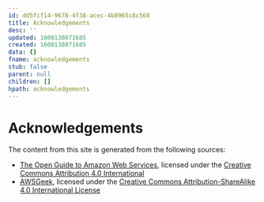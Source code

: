 ```yaml
---
id: dd5fcf14-9678-4f38-acec-4b8965c8c568
title: Acknowledgements
desc: ''
updated: 1600138071685
created: 1600138071685
data: {}
fname: acknowledgements
stub: false
parent: null
children: []
hpath: acknowledgements
---
```

# Acknowledgements

The content from this site is generated from the following sources:

- [The Open Guide to Amazon Web Services](https://github.com/open-guides/og-aws), licensed under the [Creative Commons Attribution 4.0 International](https://github.com/open-guides/og-aws/blob/master/LICENSE.txt)
- [AWSGeek](https://www.awsgeek.com/), licensed under the [Creative Commons Attribution-ShareAlike 4.0 International License](https://creativecommons.org/licenses/by-sa/4.0/)
